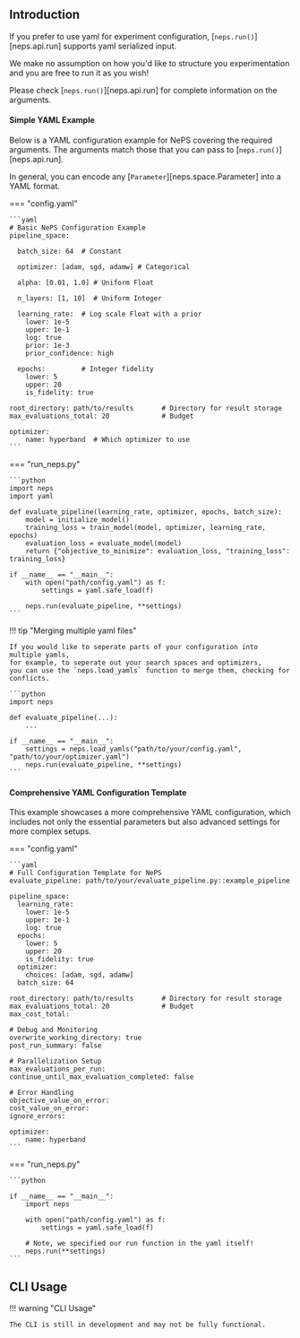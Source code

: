 ## Introduction
If you prefer to use yaml for experiment configuration,
[`neps.run()`][neps.api.run] supports yaml serialized input.

We make no assumption on how you'd like to structure you experimentation
and you are free to run it as you wish!

Please check [`neps.run()`][neps.api.run] for complete information on the arguments.

#### Simple YAML Example
Below is a YAML configuration example for NePS covering the required arguments.
The arguments match those that you can pass to [`neps.run()`][neps.api.run].

In general, you can encode any [`Parameter`][neps.space.Parameter] into a YAML format.

=== "config.yaml"

    ```yaml
    # Basic NePS Configuration Example
    pipeline_space:

      batch_size: 64  # Constant

      optimizer: [adam, sgd, adamw] # Categorical

      alpha: [0.01, 1.0] # Uniform Float

      n_layers: [1, 10]  # Uniform Integer

      learning_rate:  # Log scale Float with a prior
        lower: 1e-5
        upper: 1e-1
        log: true
        prior: 1e-3
        prior_confidence: high

      epochs:         # Integer fidelity
        lower: 5
        upper: 20
        is_fidelity: true

    root_directory: path/to/results       # Directory for result storage
    max_evaluations_total: 20             # Budget

    optimizer:
        name: hyperband  # Which optimizer to use
    ```

=== "run_neps.py"

    ```python
    import neps
    import yaml

    def evaluate_pipeline(learning_rate, optimizer, epochs, batch_size):
        model = initialize_model()
        training_loss = train_model(model, optimizer, learning_rate, epochs)
        evaluation_loss = evaluate_model(model)
        return {"objective_to_minimize": evaluation_loss, "training_loss": training_loss}

    if __name__ == "__main__":
        with open("path/config.yaml") as f:
            settings = yaml.safe_load(f)

        neps.run(evaluate_pipeline, **settings)
    ```

!!! tip "Merging multiple yaml files"

    If you would like to seperate parts of your configuration into multiple yamls,
    for example, to seperate out your search spaces and optimizers,
    you can use the `neps.load_yamls` function to merge them, checking for conflicts.

    ```python
    import neps

    def evaluate_pipeline(...):
        ...

    if __name__ == "__main__":
        settings = neps.load_yamls("path/to/your/config.yaml", "path/to/your/optimizer.yaml")
        neps.run(evaluate_pipeline, **settings)
    ```


#### Comprehensive YAML Configuration Template
This example showcases a more comprehensive YAML configuration, which includes not only the essential parameters
but also advanced settings for more complex setups.

=== "config.yaml"

    ```yaml
    # Full Configuration Template for NePS
    evaluate_pipeline: path/to/your/evaluate_pipeline.py::example_pipeline

    pipeline_space:
      learning_rate:
        lower: 1e-5
        upper: 1e-1
        log: true
      epochs:
        lower: 5
        upper: 20
        is_fidelity: true
      optimizer:
        choices: [adam, sgd, adamw]
      batch_size: 64

    root_directory: path/to/results       # Directory for result storage
    max_evaluations_total: 20             # Budget
    max_cost_total:

    # Debug and Monitoring
    overwrite_working_directory: true
    post_run_summary: false

    # Parallelization Setup
    max_evaluations_per_run:
    continue_until_max_evaluation_completed: false

    # Error Handling
    objective_value_on_error:
    cost_value_on_error:
    ignore_errors:

    optimizer:
        name: hyperband
    ```

=== "run_neps.py"

    ```python

    if __name__ == "__main__":
        import neps

        with open("path/config.yaml") as f:
            settings = yaml.safe_load(f)

        # Note, we specified our run function in the yaml itself!
        neps.run(**settings)
    ```

## CLI Usage

!!! warning "CLI Usage"

    The CLI is still in development and may not be fully functional.
